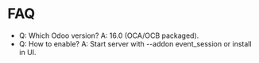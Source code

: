 # FAQ

- Q: Which Odoo version? A: 16.0 (OCA/OCB packaged).
- Q: How to enable? A: Start server with --addon event_session or install in UI.
